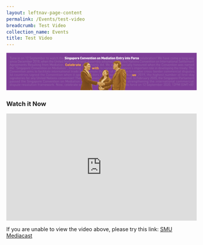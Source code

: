 ```yaml
---
layout: leftnav-page-content
permalink: /Events/test-video
breadcrumb: Test Video
collection_name: Events
title: Test Video
---
```

<!--<style>
  .image {width: 720px;}
  .image {max-width: 100%; max-height:100%; object-fit: contain;}
  .image {width: auto; height: auto;}
}         
</style>-->
  <!--<div class="image">
  <img src="/images/Event_banner.png/" title="SCM2020" alt="SCM2020"></div>
  -->
  <style>
  
  .video1 {
  position: relative;
  padding-bottom:56.25%;
  height: 0;
  }
  
 .video1 iframe {
  position: absolute;
  top:0;
  left:0;
  width: 100%;
  height: 100%;
  }
  
  </style>
  
  
![Event-banner](/images/Event_banner.png/)

### **Watch it Now** 


  <div class="video1">
<iframe width="560" height="315" src="https://www.youtube.com/embed/Igb9ZqdhZiU" frameborder="0" allow="accelerometer; autoplay; encrypted-media; gyroscope; picture-in-picture" allowfullscreen></iframe>
 </div>


If you are unable to view the video above, please try this link: [SMU Mediacast](https://mediacast.smu.edu.sg/)
